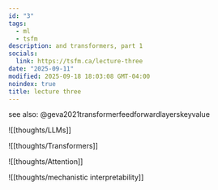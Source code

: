 ```yaml
---
id: "3"
tags:
  - ml
  - tsfm
description: and transformers, part 1
socials:
  link: https://tsfm.ca/lecture-three
date: "2025-09-11"
modified: 2025-09-18 18:03:08 GMT-04:00
noindex: true
title: lecture three
---
```


see also: @geva2021transformerfeedforwardlayerskeyvalue

![[thoughts/LLMs]]

![[thoughts/Transformers]]

![[thoughts/Attention]]

![[thoughts/mechanistic interpretability]]
